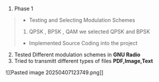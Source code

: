 1. Phase 1 
> - Testing and Selecting Modulation Schemes
> 1. QPSK , BPSK , QAM
> we selected QPSK and BPSK 
> - Implemented Source Coding into the project 

2. Tested Different modulation schemes in **GNU Radio** 
3. Tried to transmitt different types of files **PDF,Image,Text**

![[Pasted image 20250407123749.png]]
